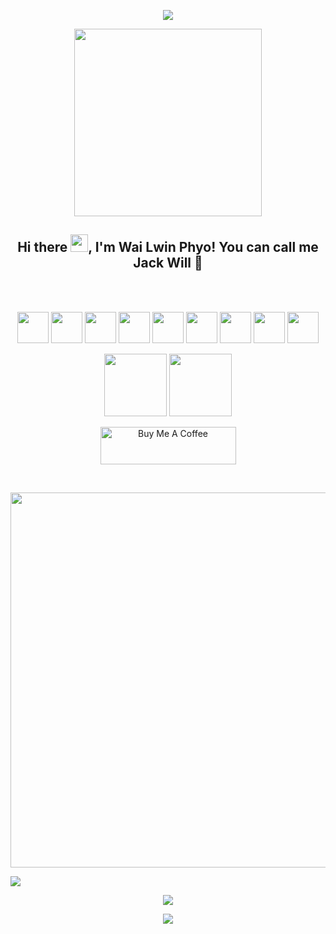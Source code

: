 <p align="center">
  <a href="https://github.com/DenverCoder1/readme-typing-svg"><img src="https://readme-typing-svg.herokuapp.com/?lines=Hi%20there%20I'm%20Wai%20Lwin%20Phyo%20(%20Jack%20Will%20);Experienced%20Developer;2%2B%20years%20of%20coding%20experience;Always%20learning%20new%20things&font=Fira%20Code&center=true&width=530&height=45&color=f75c7e&vCenter=true&size=22"></a>
</p>

<div id="header" align="center">
    <img src="https://media.giphy.com/media/fvx95jkua5th3YeThr/giphy.gif" width="300"/>
</div>

<p align="center">
  <h2 align="center">Hi there <img src="https://media.giphy.com/media/hvRJCLFzcasrR4ia7z/giphy.gif" width="28">, I'm Wai Lwin Phyo! You can call me Jack Will 🥰</h2>
</p>

<br>
<br>

<p align="center">
<img src="https://www.vectorlogo.zone/logos/python/python-icon.svg" width="50">
<img src="https://www.vectorlogo.zone/logos/tensorflow/tensorflow-icon.svg" width="50">
<img src="https://www.vectorlogo.zone/logos/nodejs/nodejs-icon.svg" width="50">
<img src="https://www.vectorlogo.zone/logos/reactjs/reactjs-icon.svg" width="50">
<img src="https://www.vectorlogo.zone/logos/flutterio/flutterio-icon.svg" width="50">
<img src="https://www.vectorlogo.zone/logos/swift/swift-icon.svg" width="50">
<img src="https://www.vectorlogo.zone/logos/openapis/openapis-icon.svg" width="50">
<img src="https://www.vectorlogo.zone/logos/mongodb/mongodb-icon.svg" width="50">
<img src="https://www.vectorlogo.zone/logos/mysql/mysql-official.svg" width="50">
</p>
  
<div  align="center">

<!--🖼️OCTOCAT-->
<p align="center">
<img src="https://media.giphy.com/media/WUlplcMpOCEmTGBtBW/giphy.gif" width="100">
<img src="https://media.giphy.com/media/IP7sarl7C5lSFCw9rG/giphy.gif"  width="100px" height="100px">
</p>

<a href="https://www.buymeacoffee.com/wailwinphyo" target="_blank"><img src="https://cdn.buymeacoffee.com/buttons/v2/default-yellow.png" alt="Buy Me A Coffee" style="height: 60px !important;width: 217px !important;" ></a>

</div>

<!-- <p align="center">
     <img src="https://github-readme-streak-stats.herokuapp.com/?user=jackwill99&theme=dracula&hide_border=true"/>
</p> -->

<p align="center">
<!-- <img src="https://denvercoder1-github-readme-stats.vercel.app/api/?username=jackwill99&show_icons=true&count_private=true&theme=dracula&hide_border=true&bg_color=1F222E&title_color=F85D7F&icon_color=F8D866" height="192px" /> -->
<!-- <img src="https://github-readme-stats.vercel.app/api/top-langs/?username=jackwill99&langs_count=8&layout=compact&theme=dracula&hide_border=true&bg_color=1F222E&title_color=F85D7F&icon_color=F8D866" height="192px" /> -->

</p>

<!--✨REPO / 🌐WEBSITE: https://github.com/anuraghazra/github-readme-stats -->

<!-- <a href="https://github.com/jackwill99/jack_api"><img src="https://github-readme-stats.vercel.app/api/pin/?username=jackwill99&repo=jack_api&theme=dracula">
</a> -->

<br>

<p align="middle">
<img src="https://i.imgur.com/DSnP4s6.gif" width="600"/>
</p>

<img src="https://github-readme-activity-graph.vercel.app/graph?username=jackwill99&area=true&theme=github-compact"/>

<br>

<p align="middle">
<img src="https://quotes-github-readme.vercel.app/api?type=horizontal&theme=catppuccin_mocha&quote=Any%20fool%20can%20write%20code%20that%20a%20computer%20can%20understand.%20Good%20programmers%20write%20code%20that%20humans%20can%20understand.&author=Martin%20Fowler" />
</p>

<p align="middle">
<img src="https://quotes-github-readme.vercel.app/api?type=horizontal&theme=catppuccin_macchiato&quote=Debugging%20is%20twice%20as%20hard%20as%20writing%20the%20code%20in%20the%20first%20place.%20Therefore,%20if%20you%20write%20the%20code%20as%20cleverly%20as%20possible,%20you%20are,%20by%20definition,%20not%20smart%20enough%20to%20debug%20it.&author=Brian%20W.%20Kernighan" />
</p>

<br>
